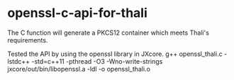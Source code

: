 # openssl-c-api-for-thali

The C function will generate a PKCS12 container which meets Thali's requirements.

Tested the API by using the openssl library in JXcore.
  g++ openssl_thali.c -lstdc++ -std=c++11 -pthread -O3 -Wno-write-strings jxcore/out/bin/libopenssl.a -ldl -o openssl_thali.o
